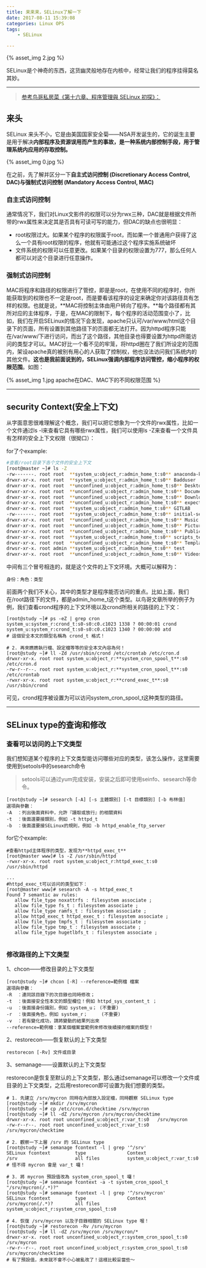 ```yaml
---
title: 来来来，SELinux了解一下
date: 2017-08-11 15:39:08
categories: Linux OPS
tags:
    - SELinux

---
```



{% asset_img 2.jpg %}

SELinux是个神奇的东西，这货幽灵般地存在内核中，经常让我们的程序挂得莫名其妙。

<!-- more -->

---

> [参考鸟哥私房菜《第十六章、程序管理與 SELinux 初探》：](http://linux.vbird.org/linux_basic/0440processcontrol.php#selinux)
> 
## 来头 ##

SELinux 来头不小，它是由美国国家安全菊——NSA开发诞生的，它的诞生主要是用于解决**内部程序及资源误用而产生的事故，是一种系统内部控制手段，用于管理系统内应用的存取控制。**

{% asset_img 0.jpg %}

在之前，先了解并区分一下**自主式访问控制 (Discretionary Access Control, DAC)**与**强制式访问控制 (Mandatory Access Control, MAC)**

### 自主式访问控制 ###

通常情况下，我们对Linux文影件的权限可以分为rwx三种，DAC就是根据文件所带的rwx属性来决定其是否具有可读可写的能力，但DAC的缺点也很明显：
- root权限过大。如果某个程序的权限属于root，而如果一个普通用户获得了这么一个具有root权限的程序，他就有可能通过这个程序实施系统破坏
- 文件系统的权限可以任意更改。如果某个目录的权限设置为777，那么任何人都可以对这个目录进行任意操作。

### 强制式访问控制 ###

MAC将程序和路径的权限进行了管控，即是是root，在使用不同的程序时，你所能获取到的权限也不一定是root，而是要看该程序的设定来确定你对该路径具有怎样的权限。也就是说，**MAC将控制主体由用户转向了程序。**每个路径都有其所对应的主体程序，于是，在MAC的限制下，每个程序的活动范围变小了，比如，我们在开启SELinux的情况下会发现，apache只认可/var/www/html这个目录下的页面，所有设置到其他路径下的页面都无法打开。因为httpd程序只能在/var/www/下进行访问，而出了这个路径，其他目录也得要设置为httpd所能访问的类型才可以。MAC好比一个看不见的牢笼，将httpd圈在了我们所设定的范围内，架设apache真的被别有用心的人获取了控制权，他也没法访问我们系统内的其他文件。**这也是我前面说到的，SELinux强调内部程序访问管控，缩小程序的权限范围**。如图：

{% asset_img 1.jpg apache在DAC、MAC下的不同权限范围 %}

---


## security Context(安全上下文) ##

从字面意思很难理解这个概念，我们可以把它想象为一个文件的rwx属性，比如一个文件通过ls -l来查看它具有哪些rwx属性，我们可以使用ls -Z来查看一个文件具有怎样的安全上下文权限（很拗口）：

for了个example:

```bash
#查看/root目录下各个文件的安全上下文
[root@master ~]# ls -Z
-rw-------. root root  **system_u:object_r:admin_home_t:s0** anaconda-ks.cfg
drwxr-xr-x. root root  **system_u:object_r:admin_home_t:s0** Badduser
drwxr-xr-x. root root  **unconfined_u:object_r:admin_home_t:s0** Desktop
drwxr-xr-x. root root  **unconfined_u:object_r:admin_home_t:s0** Documents
drwxr-xr-x. root root  **unconfined_u:object_r:admin_home_t:s0** Downloads
drwxr-xr-x. root root  **unconfined_u:object_r:admin_home_t:s0** expect_test
drwxr-xr-x. root root  **system_u:object_r:admin_home_t:s0** GITLAB
-rw-------. root root  **system_u:object_r:admin_home_t:s0** initial-setup-ks.cfg
drwxr-xr-x. root root  **unconfined_u:object_r:admin_home_t:s0** Music
drwxr-xr-x. root root  **unconfined_u:object_r:admin_home_t:s0** Pictures
drwxr-xr-x. root root  **unconfined_u:object_r:admin_home_t:s0** Public
drwxr-xr-x. root root  **system_u:object_r:admin_home_t:s0** scripts_test
drwxr-xr-x. root root  **unconfined_u:object_r:admin_home_t:s0** Templates
drwsr-xr-x. root admin **system_u:object_r:admin_home_t:s0** test
drwxr-xr-x. root root  **unconfined_u:object_r:admin_home_t:s0** Videos

```

中间有三个冒号相连的，就是这个文件的上下文环境。大概可以解释为：

```
身份：角色：类型
```

前面两个我们不关心，其中的类型才是程序能否访问的重点。比如上面，我们在/root路径下的文件，都是admin_home_t这个类型。以鸟哥文章所举的例子为例，我们查看crond程序的上下文环境以及crond所相关的路径的上下文：

```
[root@study ~]# ps -eZ | grep cron
system_u:system_r:crond_t:s0-s0:c0.c1023 1338 ? 00:00:01 crond
system_u:system_r:crond_t:s0-s0:c0.c1023 1340 ? 00:00:00 atd
# 這個安全本文的類型名稱為 crond_t 格式！

# 2. 再來瞧瞧執行檔、設定檔等等的安全本文內容為何！
[root@study ~]# ll -Zd /usr/sbin/crond /etc/crontab /etc/cron.d
drwxr-xr-x. root root system_u:object_r:**system_cron_spool_t**:s0 /etc/cron.d
-rw-r--r--. root root system_u:object_r:**system_cron_spool_t**:s0 /etc/crontab
-rwxr-xr-x. root root system_u:object_r:**crond_exec_t**:s0 /usr/sbin/crond
```

可见，crond程序被设置为可以访问system_cron_spool_t这种类型的路径。

---

## SELinux type的查询和修改 ##

### 查看可以访问的上下文类型 ###

我们想知道某个程序的上下文类型能访问哪些对应的类型，该怎么操作，这里需要使用到setools中的sesearch命令

> setools可以通过yum完成安装，安装之后即可使用seinfo、sesearch等命令。

```
[root@study ~]# sesearch [-A] [-s 主體類別] [-t 目標類別] [-b 布林值]
選項與參數：
-A  ：列出後面資料中，允許『讀取或放行』的相關資料
-t  ：後面還要接類別，例如 -t httpd_t
-b  ：後面還要接SELinux的規則，例如 -b httpd_enable_ftp_server
```

for它个example:

```
#查看httpd主体程序的类型，发现为**httpd_exec_t**
[root@master www]# ls -Z /usr/sbin/httpd 
-rwxr-xr-x. root root system_u:object_r:httpd_exec_t:s0 /usr/sbin/httpd

...
#httpd_exec_t可以访问的类型如下：
[root@master www]# sesearch -A -s httpd_exec_t
Found 7 semantic av rules:
   allow file_type noxattrfs : filesystem associate ; 
   allow file_type fs_t : filesystem associate ; 
   allow file_type ramfs_t : filesystem associate ; 
   allow httpd_exec_t httpd_exec_t : filesystem associate ; 
   allow file_type tmpfs_t : filesystem associate ; 
   allow file_type tmp_t : filesystem associate ; 
   allow file_type hugetlbfs_t : filesystem associate ; 


```

### 修改路径的上下文类型 ###

1、chcon——修改目录的上下文类型

```
[root@study ~]# chcon [-R] --reference=範例檔 檔案
選項與參數：
-R  ：連同該目錄下的次目錄也同時修改；
-t  ：後面接安全性本文的類型欄位！例如 httpd_sys_content_t ；
-u  ：後面接身份識別，例如 system_u； (不重要)
-r  ：後面接角色，例如 system_r；     (不重要)
-v  ：若有變化成功，請將變動的結果列出來
--reference=範例檔：拿某個檔案當範例來修改後續接的檔案的類型！
```

2、restorecon——恢复默认的上下文类型

    restorecon [-Rv] 文件或目录

3、semanage——设置默认的上下文类型

restorecon是恢复至默认的上下文类型，那么通过semanage可以修改一个文件或目录的上下文类型，之后用restorecon即可设置为我们想要的类型。

```
# 1. 先建立 /srv/mycron 同時在內部放入設定檔，同時觀察 SELinux type
[root@study ~]# mkdir /srv/mycron
[root@study ~]# cp /etc/cron.d/checktime /srv/mycron
[root@study ~]# ll -dZ /srv/mycron /srv/mycron/checktime
drwxr-xr-x. root root unconfined_u:object_r:var_t:s0   /srv/mycron
-rw-r--r--. root root unconfined_u:object_r:var_t:s0   /srv/mycron/checktime

# 2. 觀察一下上層 /srv 的 SELinux type
[root@study ~]# semanage fcontext -l | grep '^/srv'
SELinux fcontext         type               Context
/srv                     all files          system_u:object_r:var_t:s0
# 怪不得 mycron 會是 var_t 囉！

# 3. 將 mycron 預設值改為 system_cron_spool_t 囉！
[root@study ~]# semanage fcontext -a -t system_cron_spool_t "/srv/mycron(/.*)?"
[root@study ~]# semanage fcontext -l | grep '^/srv/mycron'
SELinux fcontext         type               Context
/srv/mycron(/.*)?        all files          system_u:object_r:system_cron_spool_t:s0

# 4. 恢復 /srv/mycron 以及子目錄相關的 SELinux type 喔！
[root@study ~]# restorecon -Rv /srv/mycron
[root@study ~]# ll -dZ /srv/mycron /srv/mycron/*
drwxr-xr-x. root root unconfined_u:object_r:system_cron_spool_t:s0 /srv/mycron
-rw-r--r--. root root unconfined_u:object_r:system_cron_spool_t:s0 /srv/mycron/checktime
# 有了預設值，未來就不會不小心被亂改了！這樣比較妥當些～
```

